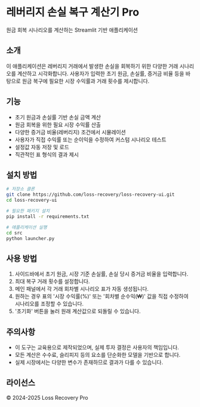 # 레버리지 손실 복구 계산기 Pro

원금 회복 시나리오를 계산하는 Streamlit 기반 애플리케이션

## 소개

이 애플리케이션은 레버리지 거래에서 발생한 손실을 회복하기 위한 다양한 거래 시나리오를 계산하고 시각화합니다. 사용자가 입력한 초기 원금, 손실률, 증거금 비율 등을 바탕으로 원금 복구에 필요한 시장 수익률과 거래 횟수를 제시합니다.

## 기능

- 초기 원금과 손실률 기반 손실 금액 계산
- 원금 회복을 위한 필요 시장 수익률 산출
- 다양한 증거금 비율(레버리지) 조건에서 시뮬레이션
- 사용자가 직접 수익률 또는 순이익을 수정하여 커스텀 시나리오 테스트
- 설정값 자동 저장 및 로드
- 직관적인 표 형식의 결과 제시

## 설치 방법

```bash
# 저장소 클론
git clone https://github.com/loss-recovery/loss-recovery-ui.git
cd loss-recovery-ui

# 필요한 패키지 설치
pip install -r requirements.txt

# 애플리케이션 실행
cd src
python launcher.py
```

## 사용 방법

1. 사이드바에서 초기 원금, 시장 기준 손실률, 손실 당시 증거금 비율을 입력합니다.
2. 최대 복구 거래 횟수를 설정합니다.
3. 메인 패널에서 각 거래 회차별 시나리오 표가 자동 생성됩니다.
4. 원하는 경우 표의 '시장 수익률(%)' 또는 '회차별 순수익(₩)' 값을 직접 수정하여 시나리오를 조정할 수 있습니다.
5. '초기화' 버튼을 눌러 원래 계산값으로 되돌릴 수 있습니다.

## 주의사항

- 이 도구는 교육용으로 제작되었으며, 실제 투자 결정은 사용자의 책임입니다.
- 모든 계산은 수수료, 슬리피지 등의 요소를 단순화한 모델을 기반으로 합니다.
- 실제 시장에서는 다양한 변수가 존재하므로 결과가 다를 수 있습니다.

## 라이선스

© 2024-2025 Loss Recovery Pro